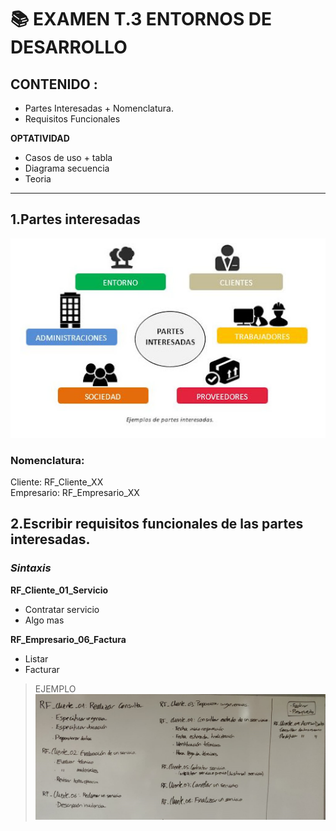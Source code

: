 # 📚 **EXAMEN T.3 ENTORNOS DE DESARROLLO**

## **CONTENIDO :**
- Partes Interesadas + Nomenclatura.
- Requisitos Funcionales 

**OPTATIVIDAD**
- Casos de uso + tabla
- Diagrama secuencia
- Teoria

---

## **1.Partes interesadas**

![Partes Interesadas](pictures/partes_interesadas.jpg)

### **Nomenclatura:**

Cliente: RF_Cliente_XX<br>
Empresario: RF_Empresario_XX

## **2.Escribir requisitos funcionales de las partes interesadas.**

### ***Sintaxis***

**RF_Cliente_01_Servicio**
- Contratar servicio
- Algo mas

**RF_Empresario_06_Factura**
- Listar
- Facturar
>EJEMPLO
![Requisitos Funcionales](pictures/RF.PNG)

